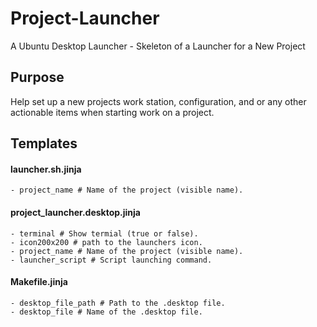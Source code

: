 # Project-Launcher
A Ubuntu Desktop Launcher - Skeleton of a Launcher for a New Project

## Purpose
Help set up a new projects work station, configuration, and or any other actionable items when starting work on a project. 

## Templates
#### launcher.sh.jinja
    - project_name # Name of the project (visible name).

#### project_launcher.desktop.jinja
    - terminal # Show termial (true or false).
    - icon200x200 # path to the launchers icon.
    - project_name # Name of the project (visible name).
    - launcher_script # Script launching command.

#### Makefile.jinja
    - desktop_file_path # Path to the .desktop file.
    - desktop_file # Name of the .desktop file.
